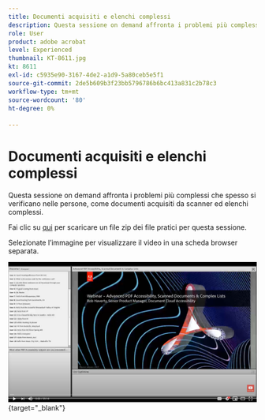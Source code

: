 ```yaml
---
title: Documenti acquisiti e elenchi complessi
description: Questa sessione on demand affronta i problemi più complessi che spesso si verificano nelle persone, ad esempio documenti acquisiti da scanner ed elenchi complessi
role: User
product: adobe acrobat
level: Experienced
thumbnail: KT-8611.jpg
kt: 8611
exl-id: c5935e90-3167-4de2-a1d9-5a80ceb5e5f1
source-git-commit: 2de5b609b3f23bb5796786b6bc413a831c2b78c3
workflow-type: tm+mt
source-wordcount: '80'
ht-degree: 0%

---
```


# Documenti acquisiti e elenchi complessi

Questa sessione on demand affronta i problemi più complessi che spesso si verificano nelle persone, come documenti acquisiti da scanner ed elenchi complessi.

Fai clic su [qui](../assets/accessibilitysession4.zip) per scaricare un file zip dei file pratici per questa sessione.

Selezionate l’immagine per visualizzare il video in una scheda browser separata.

[![Video della sessione 4](../assets/Accessibilitysession4_YT.png)](https://youtu.be/RuBk6DqJBFc){target=&quot;_blank&quot;}
